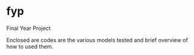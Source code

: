 # fyp
Final Year Project

Enclosed are codes are the various models tested and brief overview of how to used them.
